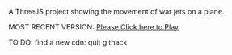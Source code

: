 A ThreeJS project showing the movement of war jets on a plane.

MOST RECENT VERSION: [Please Click here to Play](https://rawcdn.githack.com/alperenbutun/free-time-project/3d63880/index.html)

TO DO: find a new cdn: quit githack
